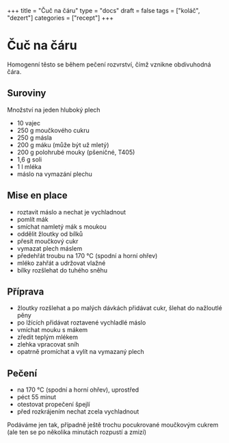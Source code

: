 +++
title = "Čuč na čáru"
type = "docs"
draft = false
tags = ["koláč", "dezert"]
categories = ["recept"]
+++

# Čuč na čáru

Homogenní těsto se během pečení rozvrství, čímž vznikne obdivuhodná čára.

## Suroviny

Množství na jeden hluboký plech

- 10 vajec
- 250 g moučkového cukru
- 250 g másla
- 200 g máku (může být už mletý)
- 200 g polohrubé mouky (pšeničné, T405)
- 1,6 g soli
- 1 l mléka
- máslo na vymazání plechu

## Mise en place

- roztavit máslo a nechat je vychladnout
- pomlít mák
- smíchat namletý mák s moukou
- oddělit žloutky od bílků
- přesít moučkový cukr
- vymazat plech máslem
- předehřát troubu na 170 °C (spodní a horní ohřev)
- mléko zahřát a udržovat vlažné
- bílky rozšlehat do tuhého sněhu

## Příprava

- žloutky rozšlehat a po malých dávkách přidávat cukr, šlehat do nažloutlé pěny
- po lžících přidávat roztavené vychladlé máslo
- vmíchat mouku s mákem
- zředit teplým mlékem
- zlehka vpracovat sníh
- opatrně promíchat a vylít na vymazaný plech

## Pečení

- na 170 °C (spodní a horní ohřev), uprostřed
- péct 55 minut
- otestovat propečení špejlí
- před rozkrájením nechat zcela vychladnout

Podáváme jen tak, případně ještě trochu pocukrované moučkovým cukrem (ale ten se po několika minutách rozpustí a zmizí)
